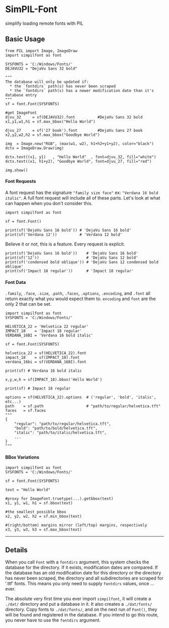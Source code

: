 # SimPIL-Font
simplify loading remote fonts with PIL

## Basic Usage
```python3
from PIL import Image, ImageDraw
import simpilfont as font

SYSFONTS = 'C:/Windows/Fonts/'
DEJAVU32 = "DejaVu Sans 32 bold"
        
"""
The database will only be updated if:
  * the `fontdirs` path(s) has never been scraped
  * the `fontdirs` path(s) has a newer modification date than it's database entry 
"""
sf = font.Font(SYSFONTS)

#get ImageFont
djvu_32     = sf(DEJAVU32).font          #DejaVu Sans 32 bold
x1,y1,w1,h1 = sf.max_bbox("Hello World")

djvu_27     = sf('27 book').font         #DejaVu Sans 27 book
x2,y2,w2,h2 = sf.max_bbox("Goodbye World")

img  = Image.new("RGB", (max(w1, w2), h1+h2+y1+y2), color="black")
dctx = ImageDraw.Draw(img)

dctx.text((x1, y1)   , "Hello World"  , font=djvu_32, fill="white")
dctx.text((x1, h1+y2), "Goodbye World", font=djvu_27, fill="red")

img.show()
```

#### Font Requests

A font request has the signature `"family size face"` ex: `"Verdana 16 bold italic"`. A full font request will include all of these parts. Let's look at what can happen when you don't consider this.

```python3
import simpilfont as font

sf = font.Font()

print(sf('DejaVu Sans 16 bold')) # 'DejaVu Sans 16 bold'
print(sf('Verdana 12'))          # 'Verdana 12 bold'
```
Believe it or not, this is a feature. Every request is explicit.

```python3
print(sf('DejaVu Sans 16 bold'))    # 'DejaVu Sans 16 bold'
print(sf('12'))                     # 'DejaVu Sans 12 bold'
print(sf('condensed bold oblique')) # 'DejaVu Sans 12 condensed bold oblique'
print(sf('Impact 18 regular'))      # 'Impact 18 regular'
```

#### Font Data

`.family`, `.face`, `.size`, `.path`, `.faces`, `.options`, `.encoding`, and `.font` all return exactly what you would expect them to. `encoding` and `font` are the only 2 that can be set.

```python3
import simpilfont as font
SYSFONTS = 'C:/Windows/Fonts/'

HELVETICA_22 = 'Helvetica 22 regular'
IMPACT_18    = 'Impact 18 regular'
VERDANA_16BI = 'Verdana 16 bold italic'

sf = font.Font(SYSFONTS)

helvetica_22 = sf(HELVETICA_22).font
impact_18    = sf(IMPACT_18).font
verdana_16bi = sf(VERDANA_16BI).font

print(sf) # Verdana 16 bold italic

x,y,w,h = sf(IMPACT_18).bbox('Hello World')

print(sf) # Impact 18 regular

options = sf(HELVETICA_22).options  # ('regular', 'bold', 'italic', etc...)
path    = sf.path                   # "path/to/regular/helvetica.tft"
faces   = sf.faces
"""
{
    "regular": "path/to/regular/helvetica.tft",
    "bold": "path/to/bold/helvetica.tft",
    "italic": "path/to/italic/helvetica.tft",
    ...
}
"""
```

#### BBox Variations
```python3
import simpilfont as font
SYSFONTS = 'C:/Windows/Fonts/'

sf = font.Font(SYSFONTS)

text = "Hello World"

#proxy for ImageFont.truetype(...).getbbox(text)
x1, y1, w1, h1 = sf.bbox(text)

#the smallest possible bbox
x2, y2, w2, h2 = sf.min_bbox(text)

#(right/bottom) margins mirror (left/top) margins, respectively
x3, y3, w3, h3 = sf.max_bbox(text)
```


----------------

## Details

When you call `Font` with a `fontdirs` argument, this system checks the database for the directory. If it exists, modification dates are compared. If the database has an old modification date for this directory or the directory has never been scraped, the directory and all subdirectories are scraped for '.ttf' fonts. This means you only need to supply `fontdirs` values, once ... ever. 

The absolute very first time you ever import `simpilfont`, it will create a `./dat/` directory and put a database in it. It also creates a `./dat/fonts/` directory. Copy fonts to `./dat/fonts/`, and on the next run of `Font()`, they will be found and registered in the database. If you intend to go this route, you never have to use the `fontdirs` argument.
